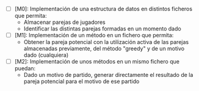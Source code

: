 - [ ] [M0]: Implementación de una estructura de datos en distintos ficheros que permita:
  - Almacenar parejas de jugadores
  - Identificar las distintas parejas formadas en un momento dado
- [ ] [M1]: Implementación de un método en un fichero que permita:
  - Obtener la pareja potencial con la utilización activa de las parejas      almacenadas previamente, del método "greedy" y de un motivo dado (cualquiera)
- [ ] [M2]: Implementación de unos métodos en un mismo fichero que puedan:
  - Dado un motivo de partido, generar directamente el resultado de la        pareja potencial para el motivo de ese partido
